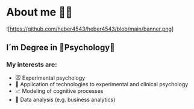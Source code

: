 # About me 👋🏽

![https://github.com/heber4543/heber4543/blob/main/banner.png]

## I´m Degree in 🧠Psychology🧠

### My interests are:

- 🐭 Experimental psychology 
- 🤖 Application of technologies to experimental and clinical psychology
- 📈 Modeling of cognitive processes
- 📶 Data analysis (e.g. business analytics)
